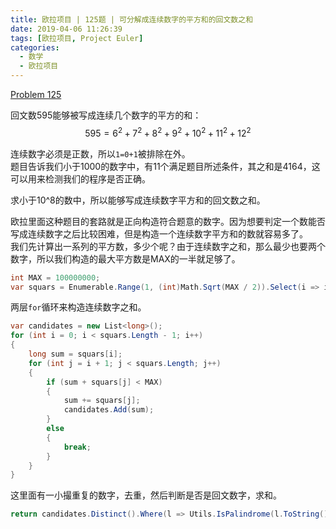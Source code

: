 ```yaml
---
title: 欧拉项目 | 125题 | 可分解成连续数字的平方和的回文数之和
date: 2019-04-06 11:26:39
tags: [欧拉项目, Project Euler]
categories:
  - 数学
  - 欧拉项目
---
```

[Problem 125](https://projecteuler.net/problem=125)

回文数595能够被写成连续几个数字的平方的和：
$$
595=6^2+7^2+8^2+9^2+10^2+11^2+12^2
$$

连续数字必须是正数，所以`1=0+1`被排除在外。  
题目告诉我们小于1000的数字中，有11个满足题目所述条件，其之和是4164，这可以用来检测我们的程序是否正确。  

求小于10^8的数中，所以能够写成连续数字平方和的回文数之和。

欧拉里面这种题目的套路就是正向构造符合题意的数字。因为想要判定一个数能否写成连续数字之后比较困难，但是构造一个连续数字平方和的数就容易多了。  
我们先计算出一系列的平方数，多少个呢？由于连续数字之和，那么最少也要两个数字，所以我们构造的最大平方数是MAX的一半就足够了。
``` csharp
int MAX = 100000000;
var squars = Enumerable.Range(1, (int)Math.Sqrt(MAX / 2)).Select(i => i * i).ToArray();
```
两层`for`循环来构造连续数字之和。
``` csharp
var candidates = new List<long>();
for (int i = 0; i < squars.Length - 1; i++)
{
    long sum = squars[i];
    for (int j = i + 1; j < squars.Length; j++)
    {
        if (sum + squars[j] < MAX)
        {
            sum += squars[j];
            candidates.Add(sum);
        }
        else
        {
            break;
        }
    }
}
```
这里面有一小撮重复的数字，去重，然后判断是否是回文数字，求和。
``` csharp
return candidates.Distinct().Where(l => Utils.IsPalindrome(l.ToString())).Sum();
```
